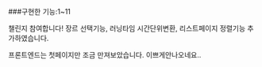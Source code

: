 ###구현한 기능:1~11


챌린지 참여합니다!
장르 선택기능, 러닝타임 시간단위변환, 리스트페이지 정렬기능 추가하였습니다.

프론트엔드는 첫페이지만 조금 만져보았습니다. 이쁘게안나오네요..